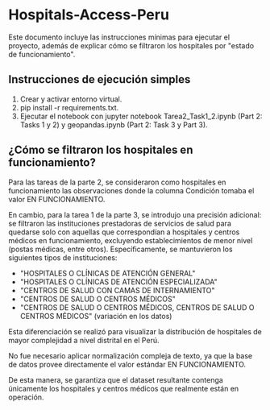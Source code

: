 # Hospitals-Access-Peru

Este documento incluye las instrucciones mínimas para ejecutar el proyecto, además de explicar cómo se filtraron los hospitales por "estado de funcionamiento".

## Instrucciones de ejecución simples 
1. Crear y activar entorno virtual.
2. pip install -r requirements.txt.
3. Ejecutar el notebook con jupyter notebook Tarea2_Task1_2.ipynb (Part 2: Tasks 1 y 2) y geopandas.ipynb (Part 2: Task 3 y Part 3).

## ¿Cómo se filtraron los hospitales en funcionamiento?

Para las tareas de la parte 2, se consideraron como hospitales en funcionamiento las observaciones donde la columna Condición tomaba el valor EN FUNCIONAMIENTO.

En cambio, para la tarea 1 de la parte 3, se introdujo una precisión adicional: se filtraron las instituciones prestadoras de servicios de salud para quedarse solo con aquellas que correspondían a hospitales y centros médicos en funcionamiento, excluyendo establecimientos de menor nivel (postas médicas, entre otros). Específicamente, se mantuvieron los siguientes tipos de instituciones:

- "HOSPITALES O CLÍNICAS DE ATENCIÓN GENERAL"
- "HOSPITALES O CLÍNICAS DE ATENCIÓN ESPECIALIZADA"
- "CENTROS DE SALUD CON CAMAS DE INTERNAMIENTO"
- "CENTROS DE SALUD O CENTROS MÉDICOS"
- "CENTROS DE SALUD O CENTROS MÉDICOS, CENTROS DE SALUD O CENTROS MÉDICOS" (variación en los datos)

Esta diferenciación se realizó para visualizar la distribución de hospitales de mayor complejidad a nivel distrital en el Perú.

No fue necesario aplicar normalización compleja de texto, ya que la base de datos provee directamente el valor estándar EN FUNCIONAMIENTO.

De esta manera, se garantiza que el dataset resultante contenga únicamente los hospitales y centros médicos que realmente están en operación.
